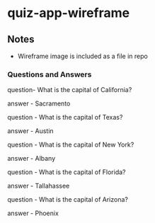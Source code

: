 # quiz-app-wireframe

## Notes

- Wireframe image is included as a file in repo

### Questions and Answers

question- What is the capital of California?

answer - Sacramento

question - What is the capital of Texas?

answer - Austin

question - What is the capital of New York?

answer - Albany

question - What is the capital of Florida?

answer - Tallahassee

question - What is the capital of Arizona?

answer - Phoenix
